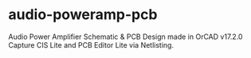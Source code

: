 # audio-poweramp-pcb
Audio Power Amplifier Schematic &amp; PCB Design made in OrCAD v17.2.0 Capture CIS Lite and PCB Editor Lite via Netlisting.
